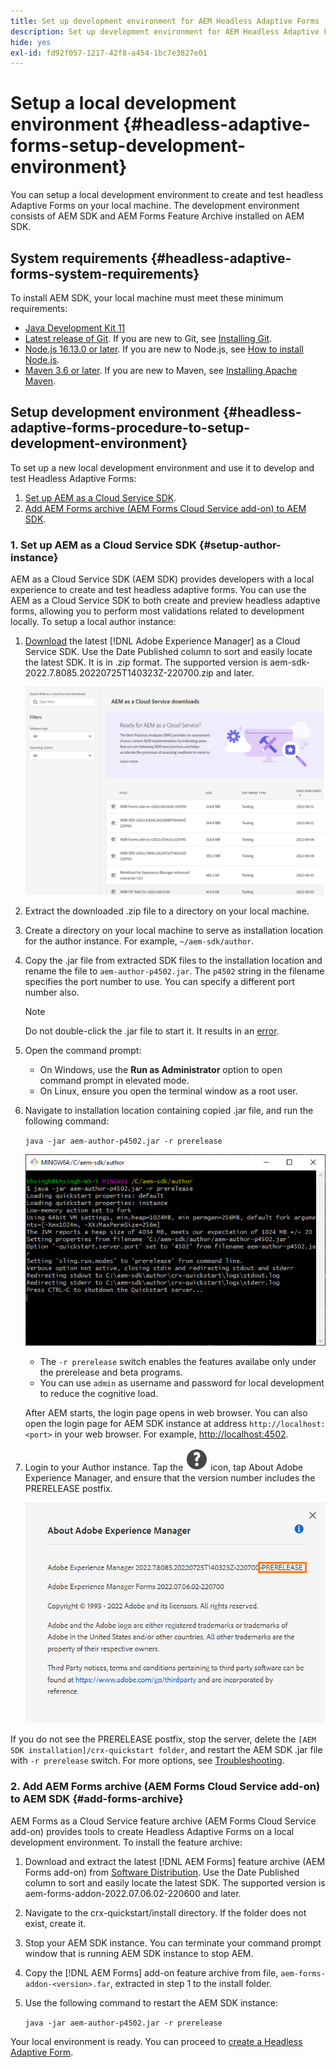 ```yaml
---
title: Set up development environment for AEM Headless Adaptive Forms
description: Set up development environment for AEM Headless Adaptive Forms
hide: yes
exl-id: fd92f057-1217-42f8-a454-1bc7e3827e01
---
```

# Setup a local development environment {#headless-adaptive-forms-setup-development-environment}

You can setup a local development environment to create and test headless Adaptive Forms on your local machine. The development environment consists of AEM SDK and AEM Forms Feature Archive installed on AEM SDK.  
<!--
 After a Headless Adaptive Form or related assets are ready on the local development environment, you can deploy the Headless Adaptive Form application to your publishing environment. -- >

You require knowledge to build application using react, Git, and Maven to use Headless Adaptive Forms.

<!-- 

### Download the latest version of AEM as a Cloud Service SDK or Forms feature archive (AEM Forms add-on) from Software Distribution {#software-distribution}

To download the supported version of Adobe Experience Manager as a Cloud Service SDK or Forms feature archive (AEM Forms add-on):

1. Log in to [Software Distribution](https://experience.adobe.com/#/downloads) portal with your Adobe ID.

    >[!NOTE]
    >
    > Your Adobe Organization must be provisioned for AEM as a Cloud Service to download the AEM as a Cloud Service SDK.

1. Navigate to the **[!UICONTROL AEM as a Cloud Service]** tab.
1. Sort by published date in descending order.
1. Click on the latest Adobe Experience Manager as a Cloud Service SDK or Forms feature archive (AEM Forms add-on).
1. Review and accept the EULA. Tap the **[!UICONTROL Download]** button. -->

## System requirements {#headless-adaptive-forms-system-requirements}

To install AEM SDK, your local machine must meet these minimum requirements:

* [Java Development Kit 11](https://experience.adobe.com/#/downloads/content/software-distribution/en/general.html?1_group.propertyvalues.property=.%2Fjcr%3Acontent%2Fmetadata%2Fdc%3AsoftwareType&1_group.propertyvalues.operation=equals&1_group.propertyvalues.0_values=software-type%3Atooling&fulltext=Oracle%7E+JDK%7E+11%7E&orderby=%40jcr%3Acontent%2Fjcr%3AlastModified&orderby.sort=desc&layout=list&p.offset=0&p.limit=14)  
* [Latest release of Git](https://git-scm.com/downloads). If you are new to Git, see [Installing Git](https://git-scm.com/book/en/v2/Getting-Started-Installing-Git).
* [Node.js 16.13.0 or later](https://nodejs.org/en/download/). If you are new to Node.js, see [How to install Node.js](https://nodejs.dev/en/learn/how-to-install-nodejs).
* [Maven 3.6 or later](https://maven.apache.org/download.cgi). If you are new to Maven, see [Installing Apache Maven](https://maven.apache.org/install.html).

## Setup development environment {#headless-adaptive-forms-procedure-to-setup-development-environment}

To set up a new local development environment and use it to develop and test Headless Adaptive Forms:

1. [Set up AEM as a Cloud Service SDK](#setup-author-instance).
1. [Add AEM Forms archive (AEM Forms Cloud Service add-on) to AEM SDK](#add-forms-archive).

<!--

1. (Optional) [Add Forms-specific users to your local Author instance](#configure-users-and-permissions).
1. (Optional) Install [Adaptive forms builder extension for Microsoft Visual Studio Code](#microsoft-visual-studio-code-extension-for-headless-adaptive-forms). 

-->

### 1. Set up AEM as a Cloud Service SDK {#setup-author-instance}

AEM as a Cloud Service SDK (AEM SDK) provides developers with a local experience to create and test headless adaptive forms. You can use the AEM as a Cloud Service SDK to both create and preview headless adaptive forms, allowing you to perform most validations related to development locally. To setup a local author instance:

1. [Download](https://experience.adobe.com/#/downloads/content/software-distribution/en/aemcloud.html) the latest [!DNL Adobe Experience Manager] as a Cloud Service SDK. Use the Date Published column to sort and easily locate the latest SDK. 
It is in .zip format. The supported version is aem-sdk-2022.7.8085.20220725T140323Z-220700.zip and later.

    ![Download AEM Cloud Service SDK from Software Distribution portal](assets/software-distribution.png)


1. Extract the downloaded .zip file to a directory on your local machine.
1. Create a directory on your local machine to serve as installation location for the author instance. For example, `~/aem-sdk/author`. 
1. Copy the .jar file from extracted SDK files to the installation location and rename the file to `aem-author-p4502.jar`. The `p4502` string in the filename specifies the port number to use. You can specify a different port number also.

    >[!NOTE]
    >
    > Do not double-click the .jar file to start it. It results in an [error](https://experienceleague.adobe.com/docs/experience-manager-learn/cloud-service/local-development-environment-set-up/aem-runtime.html?lang=en#troubleshooting-double-click).

1. Open the command prompt: 
    * On Windows, use the **Run as Administrator** option to open command prompt in elevated mode.
    * On Linux, ensure you open the terminal window as a root user.

1. Navigate to installation location containing copied .jar file, and run the following command:

    `java -jar aem-author-p4502.jar -r prerelease`

    ![Download AEM Cloud Service SDK from Software Distribution portal](assets/install-sdk.png)

    *  The `-r prerelease` switch enables the features availabe only under the prerelease and beta programs.
    * You can use `admin` as username and password for local development to reduce the cognitive load.

    After AEM starts, the login page opens in web browser. You can also open the login page for AEM SDK instance at address `http://localhost:<port>` in your web browser. For example, [http://localhost:4502](http://localhost:4502).

1. Login to your Author instance. Tap the ![help](/help/assets/Help-icon.svg) icon, tap About Adobe Experience Manager, and ensure that the version number includes the PRERELEASE postfix.

    ![help](/help/assets/prerelease.png)

If you do not see the PRERELEASE postfix, stop the server, delete the `[AEM SDK installation]/crx-quickstart folder`, and restart the AEM SDK .jar file with `-r prerelease` switch. For more options, see [Troubleshooting](/help/troubleshooting.md).

### 2. Add AEM Forms archive (AEM Forms Cloud Service add-on) to AEM SDK {#add-forms-archive}

AEM Forms as a Cloud Service feature archive (AEM Forms Cloud Service add-on) provides tools to create Headless Adaptive Forms on a local development environment. To install the feature archive:

1. Download and extract the latest [!DNL AEM Forms] feature archive (AEM Forms add-on) from [Software Distribution](https://experience.adobe.com/#/downloads/content/software-distribution/en/aemcloud.html?fulltext=AEM*+Forms*+add*+on*&orderby=%40jcr%3Acontent%2Fjcr%3AlastModified&orderby.sort=desc&layout=list&p.offset=0&p.limit=20). Use the Date Published column to sort and easily locate the latest SDK. The supported version is aem-forms-addon-2022.07.06.02-220600 and later.

1. Navigate to the crx-quickstart/install directory. If the folder does not exist, create it.
1. Stop your AEM SDK instance. You can terminate your command prompt window that is running AEM SDK instance to stop AEM.
1. Copy the [!DNL AEM Forms] add-on feature archive from file, `aem-forms-addon-<version>.far`, extracted in step 1 to the install folder.
1. Use the following command to restart the AEM SDK instance:

    `java -jar aem-author-p4502.jar -r prerelease`

<!-- 

### 3. (Optional) Configure users and permissions {#configure-users-and-permissions}

Create seperate user accounts for Form Developer, Form Practitioner, and end users. These account help you test Headless Adaptive Forms for various types of users. To create a user account and add roles to the account:

1. Login to your AEM SDK instance.
1. Go to Tools > Security > Users and tap Create. The Create New User wizard opens.
1. In the details tab, specify an ID and Password. All other fields are optional. It is recommended to provide name and an email address.
1. In the Groups tab, search and select user-groups for a user depending on their role. The table below lists all types of users and pre-defined groups for each type of forms users based on their role:
  
    | User Type | AEM Group |
    |---|---|
    | Form developer | [!DNL forms-users] (AEM Forms Users), [!DNL template-authors], [!DNL workflow-users], [!DNL workflow-editors], and [!DNL fdm-authors]  |
    | Customer Experience Lead or UX Designer| [!DNL forms-users], [!DNL template-authors]|
    | AEM administrator | [!DNL aem-administrators], [!DNL fd-administrators] |
    | End user| When a user must log in to view and submit an Adaptive Form, add such users to [!DNL forms-users] group. </br> When no user authentication is required to access Adaptive Forms, do not assign any group to such users.|

<!-- ### 4. (Optional) Install Visual Studio Code extension for headless adaptive forms {#microsoft-visual-studio-code-extension-for-headless-adaptive-forms}

You can use any IDE for developing Headless Adaptive Forms. Adobe provides an extension for Microsoft® Visual Studio Code to make it easier for you to navigate structure and develop headless adaptive forms. The extension adds adaptive forms related IntelliSense capabilities and helps auto-complete headless adaptive forms JSON syntax. It also adds a panel, titled Forms Tree, to help navigate structure of headless adaptive form. To use the extension: 

1. Ensure [Microsoft Visual Studio Code 1.62.0 or later](https://code.visualstudio.com/docs/supporting/FAQ#_how-do-i-find-the-version) is installed. If you have an older version or no version installed, download the latest version from [Microsoft Website](https://code.visualstudio.com/docs/setup/setup-overview)
   >[!NOTE]
   >
   >
   > To use Visual Studio from command line on macOS, see [Launching from the command line](https://code.visualstudio.com/docs/setup/mac#_launching-from-the-command-line).

1. Download the [Adaptive forms builder extension](/help/assets/adaptive-form-builder-0.11.0.vsix).

1. Navigate the directory containing the *adaptive-form-builder-[version].vsix* file.

1. Run the following command or see [Install from a VSIX](https://code.visualstudio.com/docs/editor/extension-marketplace#_install-from-a-vsix) article for detailed instructions to install a Visual Studio Code extension from a VSIX file:

    `code -–install-extension adaptive-form-builder-[version].vsix`

    </br> Replace the [version] with actual version of the extension. For example, `code -–install-extension adaptive-form-builder-0.11.0.vsix`

    </br> 

    ![Installing extension](/help/assets/install-extension.png)

<!-- ## Create and setup a react app

Adaptive forms renderer component is a react based component. It requires a react app to run and render a headless adaptive form. To create and setup react app:

1. Open terminal in Visual Studio code and run the following command to create a react app and installs all related dependencies:

    ```shell
    npx create-react-app [react-app-name] --scripts-version 4.0.3 --template typescript
    ```

    Where [react-app-name] represents name of the project, script version is 4.0.3, and template of type typescript. For example, the following command creates a react app named *headless-forms-demo*.

    ```shell
    npx create-react-app headless-forms-demo --scripts-version 4.0.3 --template typescript
    ```

    It may take some time to create the react app and install all the dependencies. The command creates an empty react app with latest version of react and react-dom dependencies. It does not have any artifacts related to adaptive forms renderer component.

1. Adaptive forms renderer component is based on react spectrum and requires react 16.0.0 and react-dom 16.0.0. To install react 16.0.0 and related dependencies:
    1. Open the Visual Studio code terminal Window or command prompt.
    1. Navigate to the directory of react project.  
    1. Run the following command:

        ```shell
        npm install --save react@16.0.0 react-dom@16.14.0 -force
        ```

1. Run the following command to install adaptive forms renderer component related dependencies:

    ```shell
    npm i --save @aemforms/forms-super-component @aemforms/forms-react-core-components @aemforms/forms-super-component @adobe/react-spectrum @react/react-spectrum
    ```

<!-- 1. Install dependencies for adaptive forms renderer component. Packages for these dependencies are available in Adobe Artifactory. To authenticate with Adobe Artifactory and install dependencies for adaptive forms renderer component:

    1. Create environment variables ARTIFACTORY_USER and ARTIFACTORY_API_TOKEN. The ARTIFACTORY_USER stores Adobe LDAP username and ARTIFACTORY_API_TOKEN stores your [Adobe Artifactory token](https://wiki.corp.adobe.com/display/Artifactory/API+Keys)

    1. Run the following command to set NPM_TOKEN and NPM_EMAIL tokens:

        ```shell

        auth=$(curl -s -u${ARTIFACTORY_USER}:${ARTIFACTORY_API_TOKEN} https://artifactory.corp.adobe.com/artifactory/api/npm/auth)
        export NPM_TOKEN=$(echo "${auth}" | grep "_auth" | awk -F " " '{ print $3 }')
        export NPM_EMAIL=$(echo "${auth}" | grep "email" | awk -F " " '{ print $3 }')
        ```

        These tokens are required to communicated with Adobe Artifactory.

    1. Create a .npmrc file in the react project.

        ![.npmrc file](/help/assets/npmrc.png)

    1. Add the following code to the file:

        ```shell
        @aemforms:registry=https://artifactory.corp.adobe.com/artifactory/api/npm/npm-aem-release/
        @react:registry=https://artifactory.corp.adobe.com/artifactory/api/npm/npm-react-release/
        @quarry:registry=https://artifactory.corp.adobe.com/artifactory/api/npm/npm-adobe-release-local/
        //artifactory.corp.adobe.com/artifactory/api/npm/npm-adobe-release-loca/:_auth=${NPM_TOKEN}
        //artifactory.corp.adobe.com/artifactory/api/npm/npm-aem-release/:_auth=${NPM_TOKEN}
        //artifactory.corp.adobe.com/artifactory/api/npm/npm-react-release/:_auth=${NPM_TOKEN}
        _auth=${NPM_TOKEN}
        email=${NPM_EMAIL}
        always-auth=true
        ```

        It defines the antifactory repositories to use for Headless Adaptive Forms, react, and quarry related scope.
    1. Run the following command to install adaptive forms renderer component related dependencies:

    ```shell
    npm i --save @aemforms/crispr-react-bindings @aemforms/crispr-react-core-components @adobe/react-spectrum @react/react-spectrum
    ``` 
--> 
 Your local environment is ready. You can proceed to [create a Headless Adaptive Form](render-first-headless-adaptive-form.md).
